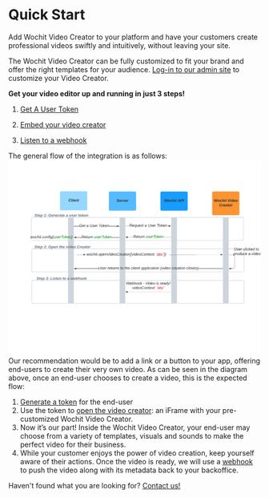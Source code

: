 # Quick Start
Add Wochit Video Creator to your platform and have your customers create professional videos swiftly and intuitively, without leaving your site.   

The Wochit Video Creator can be fully customized to fit your brand and offer the right templates for your audience. [Log-in to our admin site](https://admin.wochit.com) to customize your Video Creator.  

**Get your video editor up and running in just 3 steps!**

1. [Get A User Token](/authentication.html#user-authentication)

2. [Embed your video creator](/embed.html#open-the-video-creator)

3. [Listen to a webhook](/webhook.html)


The general flow of the integration is as follows:  
![An image](./Wochit_API_user_flow.png)  
Our recommendation would be to add a link or a button to your app, offering end-users to create their very own video. As can be seen in the diagram above, once an end-user chooses to create a video, this is the expected flow:   

1. [Generate a token](/authentication.html#user-authentication) for the end-user  
2. Use the token to [open the video creator](/embed.html#embed-wochit-video-creator): an iFrame with your pre-customized Wochit Video Creator.  
3. Now it’s our part! Inside the Wochit Video Creator, your end-user may choose from a variety of templates, visuals and sounds to make the perfect video for their business.
4. While your customer enjoys the power of video creation, keep yourself aware of their actions. Once the video is ready, we will use a [webhook](webhook.html#webhook) to push the video along with its metadata back to your backoffice. 
 



Haven't found what you are looking for? [Contact us!](https://www.wochit.com/contact)   
